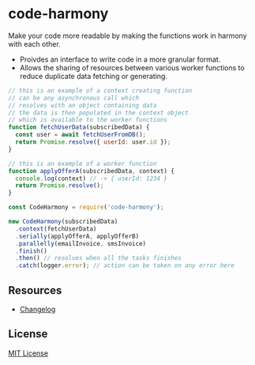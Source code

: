 # code-harmony

Make your code more readable by making the functions work in harmony with each other.

- Proivdes an interface to write code in a more granular format.
- Allows the sharing of resources between various worker functions to reduce duplicate data fetching or generating.

```js
// this is an example of a context creating function
// can be any asynchronous call which
// resolves with an object containing data
// the data is then populated in the context object
// which is available to the worker functions
function fetchUserData(subscribedData) {
  const user = await fetchUserFromDB();
  return Promise.resolve({ userId: user.id });
}

// this is an example of a worker function
function applyOfferA(subscribedData, context) {
  console.log(context) // -> { userId: 1234 }
  return Promise.resolve();
}

const CodeHarmony = require('code-harmony');

new CodeHarmony(subscribedData)
  .context(fetchUserData)
  .serially(applyOfferA, applyOfferB)
  .parallelly(emailInvoice, smsInvoice)
  .finish()
  .then() // resolves when all the tasks finishes
  .catch(logger.error); // action can be taken on any error here
```

## Resources

- [Changelog](https://github.com/thakursaurabh1998/code-harmony/blob/master/CHANGELOG.md)

## License

[MIT License](https://choosealicense.com/licenses/mit/)
